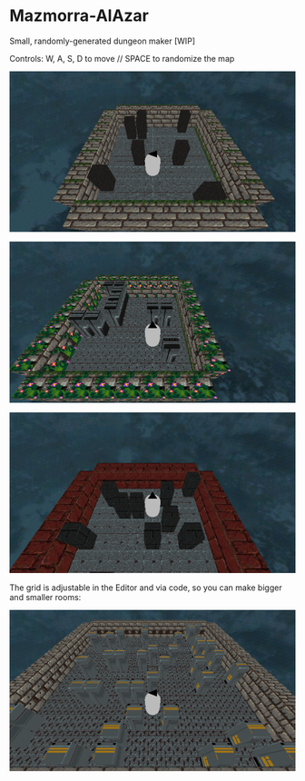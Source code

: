 # Mazmorra-AlAzar
Small, randomly-generated dungeon maker [WIP]

Controls: W, A, S, D to move // SPACE to randomize the map

![alt text](https://raw.githubusercontent.com/ChotoTheBright/Mazmorra-AlAzar/main/assets/images-fonts/screencap1.png "Screenshot 1")

![alt text](https://raw.githubusercontent.com/ChotoTheBright/Mazmorra-AlAzar/main/assets/images-fonts/screencap2.png "Screenshot 2")

![alt text](https://raw.githubusercontent.com/ChotoTheBright/Mazmorra-AlAzar/main/assets/images-fonts/screencap3.png "Screenshot 3")

The grid is adjustable in the Editor and via code, so you can make bigger and smaller rooms:

![alt text](https://raw.githubusercontent.com/ChotoTheBright/Mazmorra-AlAzar/main/assets/images-fonts/screencap4.png "Screenshot 4")
